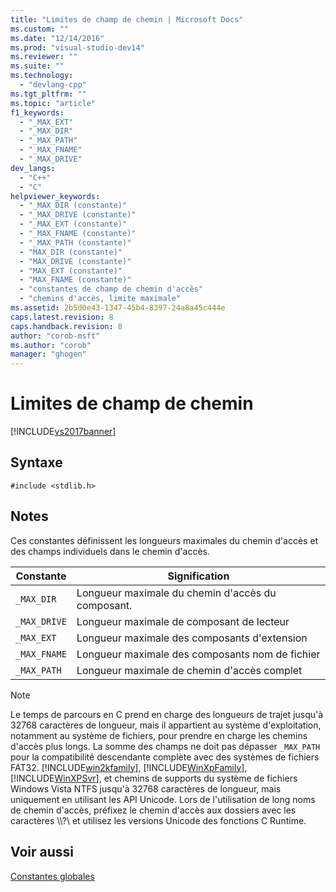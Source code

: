 ```yaml
---
title: "Limites de champ de chemin | Microsoft Docs"
ms.custom: ""
ms.date: "12/14/2016"
ms.prod: "visual-studio-dev14"
ms.reviewer: ""
ms.suite: ""
ms.technology: 
  - "devlang-cpp"
ms.tgt_pltfrm: ""
ms.topic: "article"
f1_keywords: 
  - "_MAX_EXT"
  - "_MAX_DIR"
  - "_MAX_PATH"
  - "_MAX_FNAME"
  - "_MAX_DRIVE"
dev_langs: 
  - "C++"
  - "C"
helpviewer_keywords: 
  - "_MAX_DIR (constante)"
  - "_MAX_DRIVE (constante)"
  - "_MAX_EXT (constante)"
  - "_MAX_FNAME (constante)"
  - "_MAX_PATH (constante)"
  - "MAX_DIR (constante)"
  - "MAX_DRIVE (constante)"
  - "MAX_EXT (constante)"
  - "MAX_FNAME (constante)"
  - "constantes de champ de chemin d'accès"
  - "chemins d'accès, limite maximale"
ms.assetid: 2b5d0e43-1347-45b4-8397-24a8a45c444e
caps.latest.revision: 8
caps.handback.revision: 8
author: "corob-msft"
ms.author: "corob"
manager: "ghogen"
---
```

# Limites de champ de chemin
[!INCLUDE[vs2017banner](../assembler/inline/includes/vs2017banner.md)]

## Syntaxe  
  
```  
#include <stdlib.h>  
```  
  
## Notes  
 Ces constantes définissent les longueurs maximales du chemin d'accès et des champs individuels dans le chemin d'accès.  
  
|Constante|Signification|  
|---------------|-------------------|  
|`_MAX_DIR`|Longueur maximale du chemin d'accès du composant.|  
|`_MAX_DRIVE`|Longueur maximale de composant de lecteur|  
|`_MAX_EXT`|Longueur maximale des composants d'extension|  
|`_MAX_FNAME`|Longueur maximale des composants nom de fichier|  
|`_MAX_PATH`|Longueur maximale de chemin d'accès complet|  
  
> [!NOTE]
>  Le temps de parcours en C prend en charge des longueurs de trajet jusqu'à 32768 caractères de longueur, mais il appartient au système d'exploitation, notamment au système de fichiers, pour prendre en charge les chemins d'accès plus longs.  La somme des champs ne doit pas dépasser `_MAX_PATH` pour la compatibilité descendante complète avec des systèmes de fichiers FAT32.  [!INCLUDE[win2kfamily](../c-runtime-library/includes/win2kfamily_md.md)], [!INCLUDE[WinXpFamily](../c-runtime-library/includes/winxpfamily_md.md)], [!INCLUDE[WinXPSvr](../build/includes/winxpsvr_md.md)], et chemins de supports du système de fichiers Windows Vista NTFS jusqu'à 32768 caractères de longueur, mais uniquement en utilisant les API Unicode.  Lors de l'utilisation de long noms de chemin d'accès, préfixez le chemin d'accès aux dossiers avec les caractères \\\\?\\ et utilisez les versions Unicode des fonctions C Runtime.  
  
## Voir aussi  
 [Constantes globales](../c-runtime-library/global-constants.md)